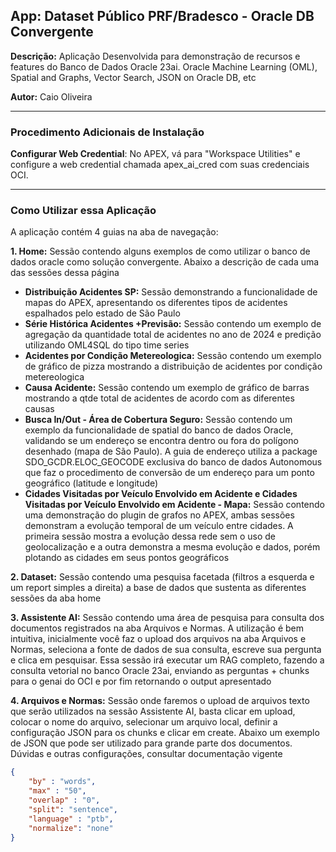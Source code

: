 ## **App: Dataset Público PRF/Bradesco - Oracle DB Convergente**
**Descrição:** Aplicação Desenvolvida para demonstração de recursos e features do Banco de Dados Oracle 23ai. Oracle Machine Learning (OML), Spatial and Graphs, Vector Search, JSON on Oracle DB, etc

**Autor:** Caio Oliveira  

---

### **Procedimento Adicionais de Instalação**

**Configurar Web Credential**: No APEX, vá para "Workspace Utilities" e configure a web credential chamada apex_ai_cred com suas credenciais OCI.

---

### **Como Utilizar essa Aplicação**

A aplicação contém 4 guias na aba de navegação:

**1. Home:** Sessão contendo alguns exemplos de como utilizar o banco de dados oracle como solução convergente. Abaixo a descrição de cada uma das sessões dessa página
  * **Distribuição Acidentes SP:** Sessão demonstrando a funcionalidade de mapas do APEX, apresentando os diferentes tipos de acidentes espalhados pelo estado de São Paulo
  * **Série Histórica Acidentes +Previsão:** Sessão contendo um exemplo de agregação da quantidade total de acidentes no ano de 2024 e predição utilizando OML4SQL do tipo time series
  * **Acidentes por Condição Metereologica:** Sessão contendo um exemplo de gráfico de pizza mostrando a distribuição de acidentes por condição metereologica
  * **Causa Acidente:** Sessão contendo um exemplo de gráfico de barras mostrando a qtde total de acidentes de acordo com as diferentes causas
  * **Busca In/Out - Área de Cobertura Seguro:** Sessão contendo um exemplo da funcionalidade de spatial do banco de dados Oracle, validando se um endereço se encontra dentro ou fora do polígono desenhado (mapa de São Paulo). A guia de endereço utiliza a package SDO_GCDR.ELOC_GEOCODE exclusiva do banco de dados Autonomous que faz o procedimento de conversão de um endereço para um ponto geográfico (latitude e longitude)
  * **Cidades Visitadas por Veículo Envolvido em Acidente e Cidades Visitadas por Veículo Envolvido em Acidente - Mapa:** Sessão contendo uma demonstração do plugin de grafos no APEX, ambas sessões demonstram a evolução temporal de um veículo entre cidades. A primeira sessão mostra a evolução dessa rede sem o uso de geolocalização e a outra demonstra a mesma evolução e dados, porém plotando as cidades em seus pontos geográficos

**2. Dataset:** Sessão contendo uma pesquisa facetada (filtros a esquerda e um report simples a direita) a base de dados que sustenta as diferentes sessões da aba home

**3. Assistente AI:** Sessão contendo uma área de pesquisa para consulta dos documentos registrados na aba Arquivos e Normas. A utilização é bem intuitiva, inicialmente você faz o upload dos arquivos na aba Arquivos e Normas, seleciona a fonte de dados de sua consulta, escreve sua pergunta e clica em pesquisar. Essa sessão irá executar um RAG completo, fazendo a consulta vetorial no banco Oracle 23ai, enviando as perguntas + chunks para o genai do OCI e por fim retornando o output apresentado

**4. Arquivos e Normas:** Sessão onde faremos o upload de arquivos texto que serão utilizados na sessão Assistente AI, basta clicar em upload, colocar o nome do arquivo, selecionar um arquivo local, definir a configuração JSON para os chunks e clicar em create. Abaixo um exemplo de JSON que pode ser utilizado para grande parte dos documentos. Dúvidas e outras configurações, consultar documentação vigente
```json
{
    "by" : "words",
    "max" : "50",
    "overlap" : "0",
    "split": "sentence",
    "language" : "ptb",
    "normalize": "none"
}
```